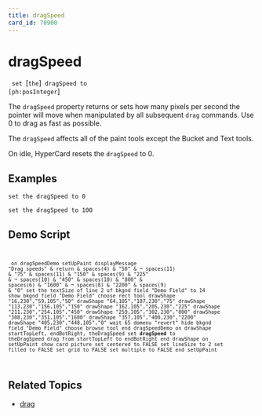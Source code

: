 ```yaml
---
title: dragSpeed
card_id: 70900
---
```


# dragSpeed

<code> set </code>[<code>the</code>]<code> dragSpeed to [ph:posInteger</code>]

The <code>dragSpeed</code> property returns or sets how many pixels per second the pointer will move when manipulated by all subsequent <code>drag</code> commands.  Use 0 to drag as fast as possible.

The <code>dragSpeed</code> affects all of the paint tools except the Bucket and Text tools.  

On idle, HyperCard resets the <code>dragSpeed</code> to 0. 


## Examples

```
set the dragSpeed to 0

set the dragSpeed to 100
```

## Demo Script

<code><pre>
<code><pre>
on dragSpeedDemo
 setUpPaint
 displayMessage "Drag speeds" & return & spaces(4) & "50" & ¬
 spaces(11) & "75" & spaces(11) & "150" & spaces(9) & "225" & ¬
 spaces(10) & "450" & spaces(10) & "800" & spaces(6) & "1600" & ¬
 spaces(8) & "2200" & spaces(9) & "0"
 set the textSize of line 2 of bkgnd field "Demo Field" to 14
 show bkgnd field "Demo Field"
 choose rect tool
 drawShape "16,230","59,105","50"
 drawShape "64,105","107,230","75"
 drawShape "113,230","156,105","150"
 drawShape "162,105","205,230","225"
 drawShape "211,230","254,105","450"
 drawShape "259,105","302,230","800"
 drawShape "308,230","351,105","1600"
 drawShape "357,105","400,230","2200"
 drawShape "405,230","448,105","0"
 wait 65
 domenu "revert"
 hide bkgnd field "Demo Field"
 choose browse tool
end dragSpeedDemo
on drawShape  startTopLeft, endBotRight, theDragSpeed
 set <b>dragSpeed</b> to theDragSpeed
 drag from startTopLeft to endBotRight
end drawShape
on setUpPaint
 show card picture
 set centered to FALSE
 set lineSize to 2
 set filled to FALSE
 set grid to FALSE
 set multiple to FALSE
end setUpPaint
</pre></code>
</pre></code>

## Related Topics

* [drag](/HyperTalkReference/commands/drag)
